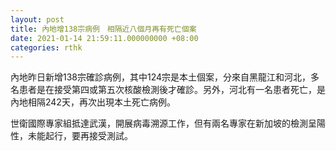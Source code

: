 ```yaml
---
layout: post
title: 內地增138宗病例　相隔近八個月再有死亡個案
date: 2021-01-14 21:59:11.000000000 +08:00
categories: rthk
---
```


內地昨日新增138宗確診病例，其中124宗是本土個案，分來自黑龍江和河北，多名患者是在接受第四或第五次核酸檢測後才確診。另外，河北有一名患者死亡，是內地相隔242天，再次出現本土死亡病例。

世衛國際專家組抵達武漢，開展病毒溯源工作，但有兩名專家在新加坡的檢測呈陽性，未能起行，要再接受測試。
